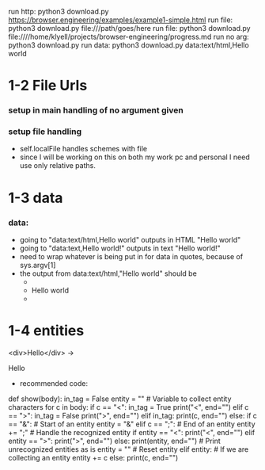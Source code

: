 run http: python3 download.py https://browser.engineering/examples/example1-simple.html
run file: python3 download.py file:///path/goes/here
run file: python3 download.py file:////home/klyell/projects/browser-engineering/progress.md
run no arg: python3 download.py
run data: python3 download.py data:text/html,Hello world

# 1-2 File Urls
### setup in main handling of no argument given
### setup file handling
- self.localFile handles schemes with file
- since I will be working on this on both my work pc and personal I need use only relative paths.

# 1-3 data
### data:
- going to "data:text/html,Hello world" outputs in HTML "Hello world"
- going to "data:text,Hello world!" outputs in text "Hello world!"
- need to wrap whatever is being put in for data in quotes, because of sys.argv[1]
- the output from data:text/html,"Hello world" should be
    - <html>
    -   <body> Hello world </body>
    - </html>

# 1-4 entities
&lt;div&gt;Hello&lt;/div&gt;
-> <div>Hello</div>


- recommended code:

def show(body):
    in_tag = False
    entity = ""  # Variable to collect entity characters
    for c in body:
        if c == "<":
            in_tag = True
            print("<", end="")
        elif c == ">":
            in_tag = False
            print(">", end="")
        elif in_tag:
            print(c, end="")
        else:
            if c == "&":  # Start of an entity
                entity = "&"
            elif c == ";":  # End of an entity
                entity += ";"
                # Handle the recognized entity
                if entity == "&lt;":
                    print("<", end="")
                elif entity == "&gt;":
                    print(">", end="")
                else:
                    print(entity, end="")  # Print unrecognized entities as is
                entity = ""  # Reset entity
            elif entity:  # If we are collecting an entity
                entity += c
            else:
                print(c, end="")

